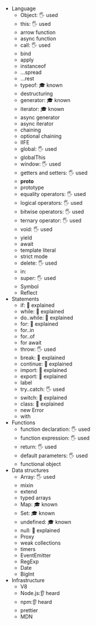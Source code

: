 - Language
  - Object: 🖐️ used
  - this: 🖐️ used
  - arrow function
  - async function
  - call: 🖐️ used
  - bind
  - apply
  - instanceof
  - ...spread
  - ...rest
  - typeof: 🎓 known
  - destructuring
  - generator: 🎓 known
  - iterator: 🎓 known
  - async generator
  - async iterator
  - chaining
  - optional chaining
  - IIFE
  - global: 🖐️ used
  - globalThis
  - window: 🖐️ used
  - getters and setters: 🖐️ used
  - __proto__
  - prototype
  - equality operators: 🖐️ used
  - logical operators: 🖐️ used
  - bitwise operators: 🖐️ used
  - ternary operator: 🖐️ used
  - void: 🖐️ used
  - yield
  - await
  - template literal
  - strict mode
  - delete: 🖐️ used
  - in: 
  - super: 🖐️ used
  - Symbol
  - Reflect
- Statements
  - if: 🙋 explained
  - while: 🙋 explained
  - do..while: 🙋 explained
  - for: 🙋 explained
  - for..in
  - for..of
  - for await
  - throw: 🖐️ used
  - break: 🙋 explained
  - continue: 🙋 explained
  - import: 🙋 explained
  - export: 🙋 explained
  - label
  - try..catch: 🖐️ used
  - switch: 🙋 explained
  - class: 🙋 explained
  - new Error
  - with
- Functions
  - function declaration: 🖐️ used
  - function expression: 🖐️ used
  - return: 🖐️ used
  - default parameters: 🖐️ used
  - functional object
- Data structures
  - Array: 🖐️ used
  - mixin
  - extend
  - typed arrays
  - Map: 🎓 known
  - Set: 🎓 known
  - undefined: 🎓 known
  - null: 🙋 explained
  - Proxy
  - weak collections
  - timers
  - EventEmitter
  - RegExp
  - Date
  - BigInt
- Infrastructure
  - V8
  - Node.js:👂 heard
  - npm:👂 heard
  - prettier
  - MDN
